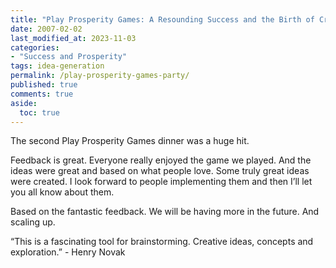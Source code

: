 ```yaml
---
title: "Play Prosperity Games: A Resounding Success and the Birth of Creative Ideas"
date: 2007-02-02
last_modified_at: 2023-11-03
categories:
- "Success and Prosperity"
tags: idea-generation
permalink: /play-prosperity-games-party/
published: true
comments: true
aside:
  toc: true
---
```

The second Play Prosperity Games dinner was a huge hit.  
<!--more-->
Feedback is great.  Everyone really enjoyed the game we played.  And the ideas were great and based on what people love.  Some truly great ideas were created.  I look forward to people implementing them and then I’ll let you all know about them.

Based on the fantastic feedback.  We will be having more in the future.  And scaling up.

“This is a fascinating tool for brainstorming.  Creative ideas, concepts and exploration.” - Henry Novak